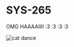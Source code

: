 # SYS-265


OMG HAAAAIIII :3 :3 :3 :3 

![cat dance]([https://i.imgur.com/Qx8q8.gif](https://media.tenor.com/KKkuM12WMfYAAAAM/cat-kitty.gif))

